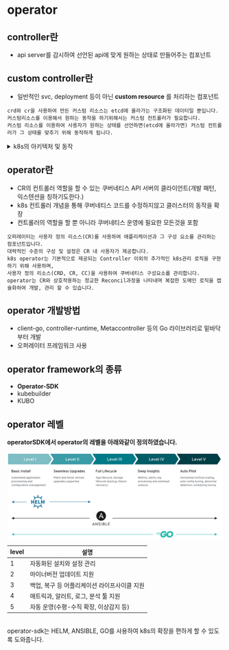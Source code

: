 # operator
## controller란
- api server를 감시하여 선언된 api에 맞게 원하는 상태로 만들어주는 컴포넌트

## custom controller란
- 일반적인 svc, deployment 등이 아닌 **custom resource** 를 처리하는 컴포넌트 

```
crd와 cr을 사용하여 만든 커스텀 리소스는 etcd에 올라가는 구조화된 데이터일 뿐입니다.  
커스텀리소스를 이용해서 원하는 동작을 하기위해서는 커스텀 컨트롤러가 필요합니다.  
커스텀 리소스를 이용하여 사용자가 원하는 상태를 선언하면(etcd에 올라가면) 커스텀 컨트롤러가 그 상태를 맞추기 위해 동작하게 됩니다.  
```
<details><summary>k8s의 아키텍처 및 동작</summary>
<p>
[Controller]<br>
<img src="./k8s-controller.PNG" width="80%" height="50%">

[Custom Controller]  
<img src="./k8s-controller2.PNG" width="80%" height="50%">
</p>
</details>

## operator란
- CR의 컨트롤러 역할을 할 수 있는 쿠버네티스 API 서버의 클라이언트(개발 패턴, 익스텐션을 칭하기도한다.)
- k8s 컨트롤러 개념을 통해 쿠버네티스 코드를 수정하지않고 클러스터의 동작을 확장
- 컨트롤러의 역할을 할 뿐 아니라 쿠버네티스 운영에 필요한 모든것을 포함
```
오퍼레이터는 사용자 정의 리소스(CR)를 사용하여 애플리케이션과 그 구성 요소를 관리하는 컴포넌트입니다.
대략적인 수준의 구성 및 설정은 CR 내 사용자가 제공합니다.
k8s operator는 기본적으로 제공되는 Controller 이외의 추가적인 k8s관리 로직을 구현하기 위해 사용하며,
사용자 정의 리소스(CRD, CR, CC)을 사용하여 쿠버네티스 구성요소를 관리합니다.  
operator는 CR와 상호작용하는 정교한 Reconcil과정을 나타내며 복잡한 도메인 로직을 캡슐화하여 개발, 관리 할 수 있습니다.
```

## operator 개발방법
- client-go, controller-runtime, Metaccontroller 등의 Go 라이브러리로 밑바닥부터 개발
- 오퍼레이터 프레임워크 사용

## operator framework의 종류
- **Operator-SDK**
- kubebuilder
- KUBO


## operator 레벨
**operatorSDK에서 operator의 레벨을 아래와같이 정의하였습니다.**


![operator-level](./operator-level.PNG)
<br>

level | 설명
---|---
1|자동화된 설치와 설정 관리
2|마이너버전 업데이트 지원
3|백업, 복구 등 어플리케이션 라이프사이클 지원
4|매트릭과, 알러트, 로그, 분석 툴 지원
5|자동 운영(수평-수직 확장, 이상감지 등)

<br>
operator-sdk는 HELM, ANSIBLE, GO를 사용하여 k8s의 확장을 편하게 할 수 있도록 도와줍니다.